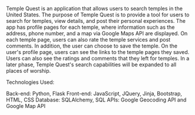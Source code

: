 Temple Quest is an application that allows users to search temples in 
the United States. The purpose of Temple Quest is to provide a tool for 
users to search for temples, view details, and post their personal 
experiences. The app has profile pages for each temple, where information 
such as the address, phone number, and a map via Google Maps API are 
displayed. On each temple page, users can also rate the temple services 
and post comments. In addition, the user can choose to save the temple. 
On the user's profile page, users can see the links to the temple pages 
they saved. Users can also see the ratings and comments that they left 
for temples. In a later phase, Temple Quest's search capabilities will 
be expanded to all places of worship.

Technologies Used:

Back-end: Python, Flask
Front-end: JavaScript, JQuery, Jinja, Bootstrap, HTML, CSS
Database: SQLAlchemy, SQL
APIs: Google Geocoding API and Google Map API 
